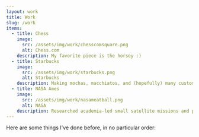 ```yaml
---
layout: work
title: Work
slug: /work
items:
  - title: Chess
    image:
      src: /assets/img/work/chesscomsquare.png
      alt: Chess.com
    description: My favorite piece is the horsey :)
  - title: Starbucks
    image:
      src: /assets/img/work/starbucks.png
      alt: Starbucks
    description: Making mochas, macchiatos, and (hopefully) many customer's days as a barista this summer.
  - title: NASA Ames
    image:
      src: /assets/img/work/nasameatball.png
      alt: NASA
    description: Researched academia-led small satellite missions and picked up lots of cool posters!
---
```


Here are some things I've done before, in no particular order:
<br />
<br />
